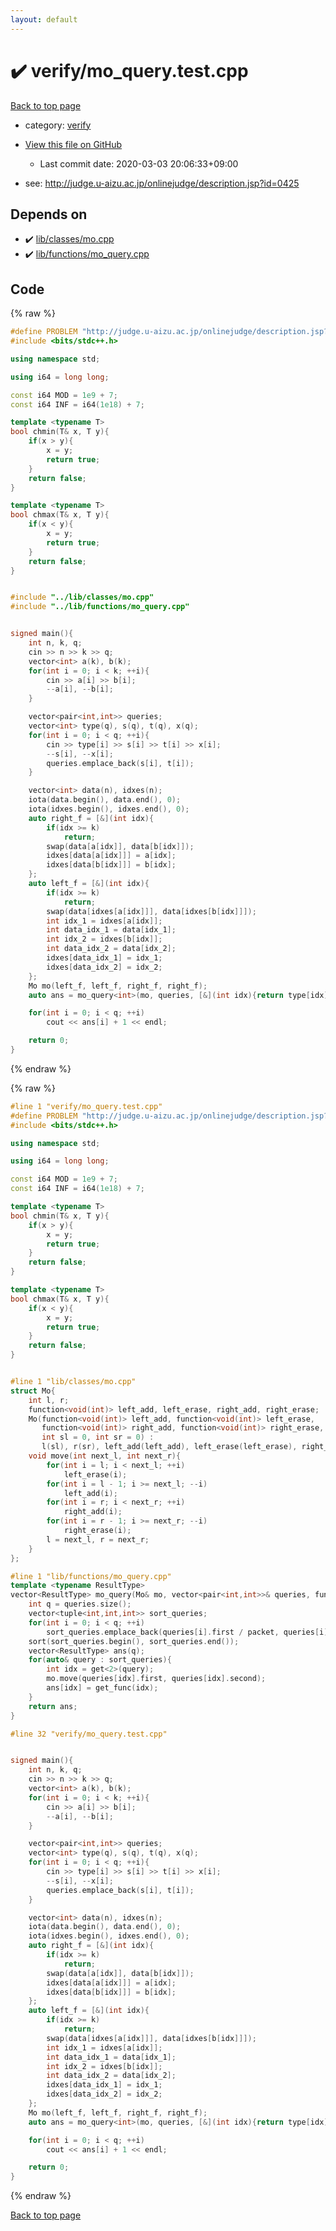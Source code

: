 ```yaml
---
layout: default
---
```


<!-- mathjax config similar to math.stackexchange -->
<script type="text/javascript" async
  src="https://cdnjs.cloudflare.com/ajax/libs/mathjax/2.7.5/MathJax.js?config=TeX-MML-AM_CHTML">
</script>
<script type="text/x-mathjax-config">
  MathJax.Hub.Config({
    TeX: { equationNumbers: { autoNumber: "AMS" }},
    tex2jax: {
      inlineMath: [ ['$','$'] ],
      processEscapes: true
    },
    "HTML-CSS": { matchFontHeight: false },
    displayAlign: "left",
    displayIndent: "2em"
  });
</script>

<script type="text/javascript" src="https://cdnjs.cloudflare.com/ajax/libs/jquery/3.4.1/jquery.min.js"></script>
<script src="https://cdn.jsdelivr.net/npm/jquery-balloon-js@1.1.2/jquery.balloon.min.js" integrity="sha256-ZEYs9VrgAeNuPvs15E39OsyOJaIkXEEt10fzxJ20+2I=" crossorigin="anonymous"></script>
<script type="text/javascript" src="../../assets/js/copy-button.js"></script>
<link rel="stylesheet" href="../../assets/css/copy-button.css" />


# :heavy_check_mark: verify/mo_query.test.cpp

<a href="../../index.html">Back to top page</a>

* category: <a href="../../index.html#e8418d1d706cd73548f9f16f1d55ad6e">verify</a>
* <a href="{{ site.github.repository_url }}/blob/master/verify/mo_query.test.cpp">View this file on GitHub</a>
    - Last commit date: 2020-03-03 20:06:33+09:00


* see: <a href="http://judge.u-aizu.ac.jp/onlinejudge/description.jsp?id=0425">http://judge.u-aizu.ac.jp/onlinejudge/description.jsp?id=0425</a>


## Depends on

* :heavy_check_mark: <a href="../../library/lib/classes/mo.cpp.html">lib/classes/mo.cpp</a>
* :heavy_check_mark: <a href="../../library/lib/functions/mo_query.cpp.html">lib/functions/mo_query.cpp</a>


## Code

<a id="unbundled"></a>
{% raw %}
```cpp
#define PROBLEM "http://judge.u-aizu.ac.jp/onlinejudge/description.jsp?id=0425"
#include <bits/stdc++.h>

using namespace std;

using i64 = long long;

const i64 MOD = 1e9 + 7;
const i64 INF = i64(1e18) + 7;

template <typename T>
bool chmin(T& x, T y){
    if(x > y){
        x = y;
        return true;
    }
    return false;
}

template <typename T>
bool chmax(T& x, T y){
    if(x < y){
        x = y;
        return true;
    }
    return false;
}


#include "../lib/classes/mo.cpp"
#include "../lib/functions/mo_query.cpp"


signed main(){
    int n, k, q;
    cin >> n >> k >> q;
    vector<int> a(k), b(k);
    for(int i = 0; i < k; ++i){
        cin >> a[i] >> b[i];
        --a[i], --b[i];
    }

    vector<pair<int,int>> queries;
    vector<int> type(q), s(q), t(q), x(q);
    for(int i = 0; i < q; ++i){
        cin >> type[i] >> s[i] >> t[i] >> x[i];
        --s[i], --x[i];
        queries.emplace_back(s[i], t[i]);
    }

    vector<int> data(n), idxes(n);
    iota(data.begin(), data.end(), 0);
    iota(idxes.begin(), idxes.end(), 0);
    auto right_f = [&](int idx){
        if(idx >= k)
            return;
        swap(data[a[idx]], data[b[idx]]);
        idxes[data[a[idx]]] = a[idx];
        idxes[data[b[idx]]] = b[idx];
    };
    auto left_f = [&](int idx){
        if(idx >= k)
            return;
        swap(data[idxes[a[idx]]], data[idxes[b[idx]]]);
        int idx_1 = idxes[a[idx]];
        int data_idx_1 = data[idx_1];
        int idx_2 = idxes[b[idx]];
        int data_idx_2 = data[idx_2];
        idxes[data_idx_1] = idx_1;
        idxes[data_idx_2] = idx_2;
    };
    Mo mo(left_f, left_f, right_f, right_f);
    auto ans = mo_query<int>(mo, queries, [&](int idx){return type[idx] == 1 ? data[x[idx]] : idxes[x[idx]];});

    for(int i = 0; i < q; ++i)
        cout << ans[i] + 1 << endl;

    return 0;
}
```
{% endraw %}

<a id="bundled"></a>
{% raw %}
```cpp
#line 1 "verify/mo_query.test.cpp"
#define PROBLEM "http://judge.u-aizu.ac.jp/onlinejudge/description.jsp?id=0425"
#include <bits/stdc++.h>

using namespace std;

using i64 = long long;

const i64 MOD = 1e9 + 7;
const i64 INF = i64(1e18) + 7;

template <typename T>
bool chmin(T& x, T y){
    if(x > y){
        x = y;
        return true;
    }
    return false;
}

template <typename T>
bool chmax(T& x, T y){
    if(x < y){
        x = y;
        return true;
    }
    return false;
}


#line 1 "lib/classes/mo.cpp"
struct Mo{
    int l, r;
    function<void(int)> left_add, left_erase, right_add, right_erase;
    Mo(function<void(int)> left_add, function<void(int)> left_erase,
       function<void(int)> right_add, function<void(int)> right_erase,
       int sl = 0, int sr = 0) :
       l(sl), r(sr), left_add(left_add), left_erase(left_erase), right_add(right_add), right_erase(right_erase){}
    void move(int next_l, int next_r){
        for(int i = l; i < next_l; ++i)
            left_erase(i);
        for(int i = l - 1; i >= next_l; --i)
            left_add(i);
        for(int i = r; i < next_r; ++i)
            right_add(i);
        for(int i = r - 1; i >= next_r; --i)
            right_erase(i);
        l = next_l, r = next_r;
    }
};

#line 1 "lib/functions/mo_query.cpp"
template <typename ResultType>
vector<ResultType> mo_query(Mo& mo, vector<pair<int,int>>& queries, function<ResultType(int)> get_func, int packet=512){
    int q = queries.size();
    vector<tuple<int,int,int>> sort_queries;
    for(int i = 0; i < q; ++i)
        sort_queries.emplace_back(queries[i].first / packet, queries[i].second, i);
    sort(sort_queries.begin(), sort_queries.end());
    vector<ResultType> ans(q);
    for(auto& query : sort_queries){
        int idx = get<2>(query);
        mo.move(queries[idx].first, queries[idx].second);
        ans[idx] = get_func(idx);
    }
    return ans;
}

#line 32 "verify/mo_query.test.cpp"


signed main(){
    int n, k, q;
    cin >> n >> k >> q;
    vector<int> a(k), b(k);
    for(int i = 0; i < k; ++i){
        cin >> a[i] >> b[i];
        --a[i], --b[i];
    }

    vector<pair<int,int>> queries;
    vector<int> type(q), s(q), t(q), x(q);
    for(int i = 0; i < q; ++i){
        cin >> type[i] >> s[i] >> t[i] >> x[i];
        --s[i], --x[i];
        queries.emplace_back(s[i], t[i]);
    }

    vector<int> data(n), idxes(n);
    iota(data.begin(), data.end(), 0);
    iota(idxes.begin(), idxes.end(), 0);
    auto right_f = [&](int idx){
        if(idx >= k)
            return;
        swap(data[a[idx]], data[b[idx]]);
        idxes[data[a[idx]]] = a[idx];
        idxes[data[b[idx]]] = b[idx];
    };
    auto left_f = [&](int idx){
        if(idx >= k)
            return;
        swap(data[idxes[a[idx]]], data[idxes[b[idx]]]);
        int idx_1 = idxes[a[idx]];
        int data_idx_1 = data[idx_1];
        int idx_2 = idxes[b[idx]];
        int data_idx_2 = data[idx_2];
        idxes[data_idx_1] = idx_1;
        idxes[data_idx_2] = idx_2;
    };
    Mo mo(left_f, left_f, right_f, right_f);
    auto ans = mo_query<int>(mo, queries, [&](int idx){return type[idx] == 1 ? data[x[idx]] : idxes[x[idx]];});

    for(int i = 0; i < q; ++i)
        cout << ans[i] + 1 << endl;

    return 0;
}

```
{% endraw %}

<a href="../../index.html">Back to top page</a>

